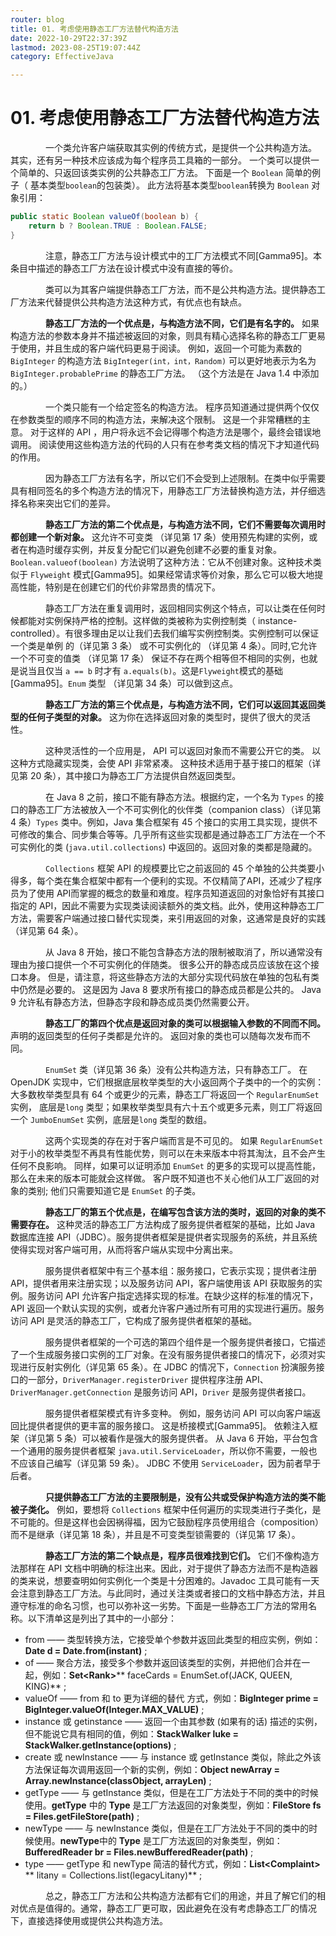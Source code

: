 ```yaml
---
router: blog
title: 01. 考虑使用静态工厂方法替代构造方法
date: 2022-10-29T22:37:39Z
lastmod: 2023-08-25T19:07:44Z
category: EffectiveJava

---
```


# 01. 考虑使用静态工厂方法替代构造方法

　　　　一个类允许客户端获取其实例的传统方式，是提供一个公共构造方法。 其实，还有另一种技术应该成为每个程序员工具箱的一部分。 一个类可以提供一个简单的、只返回该类实例的公共静态工厂方法。 下面是一个 `Boolean` 简单的例子（ 基本类型`boolean`的包装类）。 此方法将基本类型`boolean`转换为 `Boolean` 对象引用：

```java
public static Boolean valueOf(boolean b) {
    return b ? Boolean.TRUE : Boolean.FALSE;
}
```

　　　　注意，静态工厂方法与设计模式中的工厂方法模式不同[Gamma95]。本条目中描述的静态工厂方法在设计模式中没有直接的等价。

　　　　类可以为其客户端提供静态工厂方法，而不是公共构造方法。提供静态工厂方法来代替提供公共构造方法这种方式，有优点也有缺点。

　　　　**静态工厂方法的一个优点是，与构造方法不同，它们是有名字的。**  如果构造方法的参数本身并不描述被返回的对象，则具有精心选择名称的静态工厂更易于使用，并且生成的客户端代码更易于阅读。 例如，返回一个可能为素数的 `BigInteger` 的构造方法 `BigInteger(int，int，Random)` 可以更好地表示为名为 `BigInteger.probablePrime` 的静态工厂方法。 （这个方法是在 Java 1.4 中添加的。）

　　　　一个类只能有一个给定签名的构造方法。 程序员知道通过提供两个仅仅在参数类型的顺序不同的构造方法，来解决这个限制。 这是一个非常糟糕的主意。 对于这样的 API ，用户将永远不会记得哪个构造方法是哪个，最终会错误地调用。 阅读使用这些构造方法的代码的人只有在参考类文档的情况下才知道代码的作用。

　　　　因为静态工厂方法有名字，所以它们不会受到上述限制。在类中似乎需要具有相同签名的多个构造方法的情况下，用静态工厂方法替换构造方法，并仔细选择名称来突出它们的差异。

　　　　**静态工厂方法的第二个优点是，与构造方法不同，它们不需要每次调用时都创建一个新对象。**  这允许不可变类 （详见第 17 条）使用预先构建的实例，或者在构造时缓存实例，并反复分配它们以避免创建不必要的重复对象。`Boolean.valueof(boolean)` 方法说明了这种方法：它从不创建对象。这种技术类似于 `Flyweight` 模式[Gamma95]。如果经常请求等价对象，那么它可以极大地提高性能，特别是在创建它们的代价非常昂贵的情况下。

　　　　静态工厂方法在重复调用时，返回相同实例这个特点，可以让类在任何时候都能对实例保持严格的控制。这样做的类被称为实例控制类（ instance-controlled）。有很多理由足以让我们去我们编写实例控制类。实例控制可以保证一个类是单例 的（详见第 3 条） 或不可实例化的 （详见第 4 条）。同时,它允许一个不可变的值类 （详见第 17 条） 保证不存在两个相等但不相同的实例，也就是说当且仅当 `a == b` 时才有 `a.equals(b)`。这是`Flyweight`模式的基础[Gamma95]。`Enum` 类型 （详见第 34 条）可以做到这点。

　　　　**静态工厂方法的第三个优点是，与构造方法不同，它们可以返回其返回类型的任何子类型的对象。**  这为你在选择返回对象的类型时，提供了很大的灵活性。

　　　　这种灵活性的一个应用是， API 可以返回对象而不需要公开它的类。 以这种方式隐藏实现类，会使 API 非常紧凑。 这种技术适用于基于接口的框架（详见第 20 条），其中接口为静态工厂方法提供自然返回类型。

　　　　在 Java 8 之前，接口不能有静态方法。根据约定，一个名为 `Types` 的接口的静态工厂方法被放入一个不可实例化的伙伴类（companion class）（详见第 4 条）`Types` 类中。例如，Java 集合框架有 45 个接口的实用工具实现，提供不可修改的集合、同步集合等等。几乎所有这些实现都是通过静态工厂方法在一个不可实例化的类 (`java.util.collections`) 中返回的。返回对象的类都是隐藏的。

　　　　`Collections` 框架 API 的规模要比它之前返回的 45 个单独的公共类要小得多，每个类在集合框架中都有一个便利的实现。不仅精简了API，还减少了程序员为了使用 API而掌握的概念的数量和难度。程序员知道返回的对象恰好有其接口指定的 API，因此不需要为实现类读阅读额外的类文档。此外，使用这种静态工厂方法，需要客户端通过接口替代实现类，来引用返回的对象，这通常是良好的实践（详见第 64 条）。

　　　　从 Java 8 开始，接口不能包含静态方法的限制被取消了，所以通常没有理由为接口提供一个不可实例化的伴随类。 很多公开的静态成员应该放在这个接口本身。 但是，请注意，将这些静态方法的大部分实现代码放在单独的包私有类中仍然是必要的。 这是因为 Java 8 要求所有接口的静态成员都是公共的。 Java 9 允许私有静态方法，但静态字段和静态成员类仍然需要公开。

　　　　**静态工厂的第四个优点是返回对象的类可以根据输入参数的不同而不同。**  声明的返回类型的任何子类都是允许的。 返回对象的类也可以随每次发布而不同。

　　　　`EnumSet` 类（详见第 36 条）没有公共构造方法，只有静态工厂。 在 OpenJDK 实现中，它们根据底层枚举类型的大小返回两个子类中的一个的实例：大多数枚举类型具有 64 个或更少的元素，静态工厂将返回一个 `RegularEnumSet` 实例， 底层是`long` 类型；如果枚举类型具有六十五个或更多元素，则工厂将返回一个 `JumboEnumSet` 实例，底层是`long` 类型的数组。

　　　　这两个实现类的存在对于客户端而言是不可见的。 如果 `RegularEnumSet` 对于小的枚举类型不再具有性能优势，则可以在未来版本中将其淘汰，且不会产生任何不良影响。 同样，如果可以证明添加 `EnumSet` 的更多的实现可以提高性能，那么在未来的版本可能就会这样做。 客户既不知道也不关心他们从工厂返回的对象的类别; 他们只需要知道它是 `EnumSet` 的子类。

　　　　**静态工厂的第五个优点是，在编写包含该方法的类时，返回的对象的类不需要存在。**  这种灵活的静态工厂方法构成了服务提供者框架的基础，比如 Java 数据库连接 API（JDBC）。服务提供者框架是提供者实现服务的系统，并且系统使得实现对客户端可用，从而将客户端从实现中分离出来。

　　　　服务提供者框架中有三个基本组：服务接口，它表示实现；提供者注册 API，提供者用来注册实现；以及服务访问 API，客户端使用该 API 获取服务的实例。服务访问 API 允许客户指定选择实现的标准。在缺少这样的标准的情况下，API 返回一个默认实现的实例，或者允许客户通过所有可用的实现进行遍历。服务访问 API 是灵活的静态工厂，它构成了服务提供者框架的基础。

　　　　服务提供者框架的一个可选的第四个组件是一个服务提供者接口，它描述了一个生成服务接口实例的工厂对象。在没有服务提供者接口的情况下，必须对实现进行反射实例化（详见第 65 条）。在 JDBC 的情况下，`Connection` 扮演服务接口的一部分，`DriverManager.registerDriver` 提供程序注册 API、`DriverManager.getConnection` 是服务访问 API，`Driver` 是服务提供者接口。

　　　　服务提供者框架模式有许多变种。 例如，服务访问 API 可以向客户端返回比提供者提供的更丰富的服务接口。 这是桥接模式[Gamma95]。 依赖注入框架（详见第 5 条）可以被看作是强大的服务提供者。 从 Java 6 开始，平台包含一个通用的服务提供者框架 `java.util.ServiceLoader`，所以你不需要，一般也不应该自己编写（详见第 59 条）。 JDBC 不使用 `ServiceLoader`，因为前者早于后者。

　　　　**只提供静态工厂方法的主要限制是，没有公共或受保护构造方法的类不能被子类化。**  例如，要想将 `Collections` 框架中任何遍历的实现类进行子类化，是不可能的。但是这样也会因祸得福，因为它鼓励程序员使用组合（composition）而不是继承（详见第 18 条），并且是不可变类型锁需要的（详见第 17 条）。

　　　　**静态工厂方法的第二个缺点是，程序员很难找到它们。**  它们不像构造方法那样在 API 文档中明确的标注出来。因此，对于提供了静态方法而不是构造器的类来说，想要查明如何实例化一个类是十分困难的。Javadoc 工具可能有一天会注意到静态工厂方法。与此同时，通过关注类或者接口的文档中静态方法，并且遵守标准的命名习惯，也可以弥补这一劣势。下面是一些静态工厂方法的常用名称。以下清单这是列出了其中的一小部分：

- from ——  类型转换方法，它接受单个参数并返回此类型的相应实例，例如：**Date d = Date.from(instant)** ;
- of —— 聚合方法，接受多个参数并返回该类型的实例，并把他们合并在一起，例如：**Set&lt;**​**Rank&gt;**​ ** faceCards = EnumSet.of(JACK, QUEEN, KING)** ;
- valueOf —— from 和 to 更为详细的替代 方式，例如：**BigInteger prime = BigInteger.valueOf(Integer.MAX_VALUE)** ;
- instance 或 getinstance —— 返回一个由其参数 (如果有的话) 描述的实例，但不能说它具有相同的值，例如：**StackWalker luke = StackWalker.getInstance(options)** ;
- create 或 newInstance —— 与 instance 或 getInstance 类似，除此之外该方法保证每次调用返回一个新的实例，例如：**Object newArray = Array.newInstance(classObject, arrayLen)** ;
- getType —— 与 getInstance 类似，但是在工厂方法处于不同的类中的时候使用。**getType** 中的 **Type** 是工厂方法返回的对象类型，例如：**FileStore fs = Files.getFileStore(path)** ;
- newType —— 与 newInstance 类似，但是在工厂方法处于不同的类中的时候使用。**newType**中的 **Type** 是工厂方法返回的对象类型，例如：**BufferedReader br = Files.newBufferedReader(path)** ;
- type —— getType 和 newType 简洁的替代方式，例如：**List&lt;**​**Complaint&gt;**​ ** litany = Collections.list(legacyLitany)** ;

　　　　总之，静态工厂方法和公共构造方法都有它们的用途，并且了解它们的相对优点是值得的。通常，静态工厂更可取，因此避免在没有考虑静态工厂的情况下，直接选择使用或提供公共构造方法。
